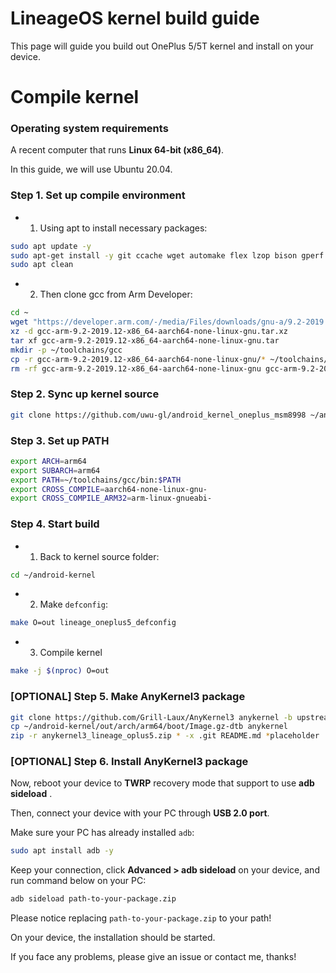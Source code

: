 # LineageOS kernel build guide

This page will guide you build out OnePlus 5/5T kernel and install on your device.

# Compile kernel

### Operating system requirements

A recent computer that runs **Linux 64-bit (x86_64)**.

In this guide, we will use Ubuntu 20.04.

### Step 1. Set up compile environment

* 1. Using apt to install necessary packages:
```bash
sudo apt update -y
sudo apt-get install -y git ccache wget automake flex lzop bison gperf build-essential zip curl zlib1g-dev libxml2-utils bzip2 libbz2-dev libbz2-1.0 libghc-bzlib-dev squashfs-tools pngcrush schedtool dpkg-dev liblz4-tool make optipng maven libssl-dev pwgen libswitch-perl policycoreutils minicom libxml-sax-base-perl libxml-simple-perl bc libc6-dev-i386 lib32ncurses5-dev libx11-dev lib32z-dev libgl1-mesa-dev xsltproc unzip device-tree-compiler python2 python3 gcc-9-aarch64-linux-gnu gcc-9-arm-linux-gnueabi gcc-aarch64-linux-gnu gcc-arm-linux-gnueabi
sudo apt clean
```




* 2. Then clone gcc from Arm Developer:
```bash
cd ~
wget "https://developer.arm.com/-/media/Files/downloads/gnu-a/9.2-2019.12/binrel/gcc-arm-9.2-2019.12-x86_64-aarch64-none-linux-gnu.tar.xz"
xz -d gcc-arm-9.2-2019.12-x86_64-aarch64-none-linux-gnu.tar.xz
tar xf gcc-arm-9.2-2019.12-x86_64-aarch64-none-linux-gnu.tar
mkdir -p ~/toolchains/gcc
cp -r gcc-arm-9.2-2019.12-x86_64-aarch64-none-linux-gnu/* ~/toolchains/gcc
rm -rf gcc-arm-9.2-2019.12-x86_64-aarch64-none-linux-gnu gcc-arm-9.2-2019.12-x86_64-aarch64-none-linux-gnu.tar.xz
```

### Step 2. Sync up kernel source

```bash
git clone https://github.com/uwu-gl/android_kernel_oneplus_msm8998 ~/android-kernel
```

### Step 3. Set up PATH
```bash
export ARCH=arm64
export SUBARCH=arm64
export PATH=~/toolchains/gcc/bin:$PATH
export CROSS_COMPILE=aarch64-none-linux-gnu-
export CROSS_COMPILE_ARM32=arm-linux-gnueabi-
```

### Step 4. Start build
* 1. Back to kernel source folder:
```bash
cd ~/android-kernel
```

* 2. Make `defconfig`:
```bash
make O=out lineage_oneplus5_defconfig
```

* 3. Compile kernel
```bash
make -j $(nproc) O=out
```

### [OPTIONAL] Step 5. Make AnyKernel3 package
```bash
git clone https://github.com/Grill-Laux/AnyKernel3 anykernel -b upstream
cp ~/android-kernel/out/arch/arm64/boot/Image.gz-dtb anykernel
zip -r anykernel3_lineage_oplus5.zip * -x .git README.md *placeholder
 ```

### [OPTIONAL] Step 6. Install AnyKernel3 package

Now, reboot your device to **TWRP** recovery mode that support to use **adb sideload** .

Then, connect your device with your PC through **USB 2.0 port**.

Make sure your PC has already installed `adb`:
```bash
sudo apt install adb -y
```

Keep your connection, click **Advanced > adb sideload** on your device, and run command below on your PC:
```bash
adb sideload path-to-your-package.zip
```
Please notice replacing `path-to-your-package.zip` to your path!

On your device, the installation should be started.

If you face any problems, please give an issue or contact me, thanks!
